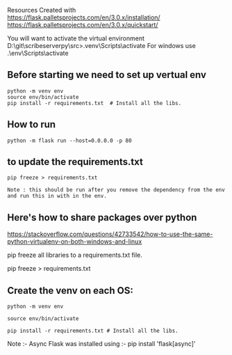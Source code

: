 Resources
Created with
https://flask.palletsprojects.com/en/3.0.x/installation/
https://flask.palletsprojects.com/en/3.0.x/quickstart/


You will want to activate the virtual environment
D:\git\scribeserverpy\src>.venv\Scripts\activate
For windows use .\env\Scripts\activate

## Before starting we need to set up vertual env

```
python -m venv env
source env/bin/activate
pip install -r requirements.txt  # Install all the libs.
```

## How to run

```
python -m flask run --host=0.0.0.0 -p 80
```

## to update the requirements.txt

```
pip freeze > requirements.txt
```

`Note : this should be run after you remove the dependency from the env and run this in with in the env. `

## Here's how to share packages over python
https://stackoverflow.com/questions/42733542/how-to-use-the-same-python-virtualenv-on-both-windows-and-linux

pip freeze all libraries to a requirements.txt file.

pip freeze > requirements.txt

## Create the venv on each OS:

```
python -m venv env

source env/bin/activate

pip install -r requirements.txt # Install all the libs.
```

Note :-
Async Flask was installed using :- pip install 'flask[async]'
